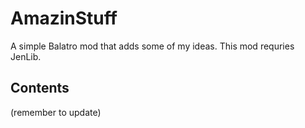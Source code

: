 # AmazinStuff
A simple Balatro mod that adds some of my ideas. This mod requries JenLib.

## Contents
(remember to update)

